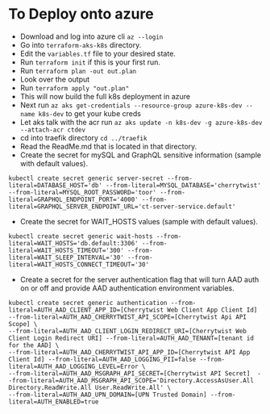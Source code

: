# To Deploy onto azure

- Download and log into azure cli `az --login`
- Go into `terraform-aks-k8s` directory.
- Edit the `variables.tf` file to your desired state.
- Run `terraform init` if this is your first run.
- Run `terraform plan -out out.plan`
- Look over the output
- Run `terraform apply "out.plan"`
- This will now build the full k8s deployment in azure
- Next run `az aks get-credentials --resource-group azure-k8s-dev --name k8s-dev` to get your kube creds
- Let aks talk with the acr run `az aks update -n k8s-dev -g azure-k8s-dev --attach-acr ctdev`
- cd into traefik directory `cd ../traefik`
- Read the ReadMe.md that is located in that directory.
- Create the secret for mySQL and GraphQL sensitive information (sample with default values).
```
kubectl create secret generic server-secret --from-literal=DATABASE_HOST='db' --from-literal=MYSQL_DATABASE='cherrytwist' --from-literal=MYSQL_ROOT_PASSWORD='toor' --from-literal=GRAPHQL_ENDPOINT_PORT='4000' --from-literal=GRAPHQL_SERVER_ENDPOINT_URL='ct-server-service.default' 
```
- Create the secret for WAIT_HOSTS values (sample with default values).
```
kubectl create secret generic wait-hosts --from-literal=WAIT_HOSTS='db.default:3306' --from-literal=WAIT_HOSTS_TIMEOUT='300' --from-literal=WAIT_SLEEP_INTERVAL='30' --from-literal=WAIT_HOSTS_CONNECT_TIMEOUT='30' 
```
- Create a secret for the server authentication flag that will turn AAD auth on or off and provide AAD authentication environment variables.
```
kubectl create secret generic authentication --from-literal=AUTH_AAD_CLIENT_APP_ID=[Cherrytwist Web Client App Client Id] --from-literal=AUTH_AAD_CHERRYTWIST_API_SCOPE=[Cherrytwist Api API Scope] \
--from-literal=AUTH_AAD_CLIENT_LOGIN_REDIRECT_URI=[Cherrytwist Web Client Login Redirect URI] --from-literal=AUTH_AAD_TENANT=[tenant id for the AAD] \
--from-literal=AUTH_AAD_CHERRYTWIST_API_APP_ID=[Cherrytwist API App Client Id] --from-literal=AUTH_AAD_LOGGING_PII=false --from-literal=AUTH_AAD_LOGGING_LEVEL=Error \
--from-literal=AUTH_AAD_MSGRAPH_API_SECRET=[Cherrytwist API Secret]  --from-literal=AUTH_AAD_MSGRAPH_API_SCOPE='Directory.AccessAsUser.All Directory.ReadWrite.All User.ReadWrite.All' \
--from-literal=AUTH_AAD_UPN_DOMAIN=[UPN Trusted Domain] --from-literal=AUTH_ENABLED=true
```